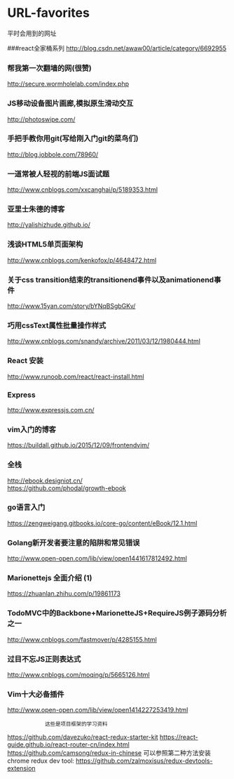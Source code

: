 # URL-favorites
平时会用到的网址

###react全家桶系列
http://blog.csdn.net/awaw00/article/category/6692955

### 帮我第一次翻墙的网(很赞)
http://secure.wormholelab.com/index.php

### JS移动设备图片画廊,模拟原生滑动交互
http://photoswipe.com/

### 手把手教你用git(写给刚入门git的菜鸟们)
http://blog.jobbole.com/78960/

### 一道常被人轻视的前端JS面试题
http://www.cnblogs.com/xxcanghai/p/5189353.html

### 亚里士朱德的博客
http://yalishizhude.github.io/

### 浅谈HTML5单页面架构
http://www.cnblogs.com/kenkofox/p/4648472.html

### 关于css transition结束的transitionend事件以及animationend事件
http://www.15yan.com/story/bYNqBSgbGKv/

### 巧用cssText属性批量操作样式
http://www.cnblogs.com/snandy/archive/2011/03/12/1980444.html

### React 安装
http://www.runoob.com/react/react-install.html

### Express
http://www.expressjs.com.cn/

### vim入门的博客
https://buildall.github.io/2015/12/09/frontendvim/

### 全栈
http://ebook.designiot.cn/   
https://github.com/phodal/growth-ebook

### go语言入门
https://zengweigang.gitbooks.io/core-go/content/eBook/12.1.html

### Golang新开发者要注意的陷阱和常见错误
http://www.open-open.com/lib/view/open1441617812492.html

### Marionettejs 全面介绍 (1)
https://zhuanlan.zhihu.com/p/19861173

### TodoMVC中的Backbone+MarionetteJS+RequireJS例子源码分析之一
http://www.cnblogs.com/fastmover/p/4285155.html

### 过目不忘JS正则表达式
http://www.cnblogs.com/moqing/p/5665126.html

### Vim十大必备插件
http://www.open-open.com/lib/view/open1414227253419.html


                这些是项目框架的学习资料

https://github.com/davezuko/react-redux-starter-kit
https://react-guide.github.io/react-router-cn/index.html
https://github.com/camsong/redux-in-chinese
可以参照第二种方法安装chrome redux dev tool: 
https://github.com/zalmoxisus/redux-devtools-extension




